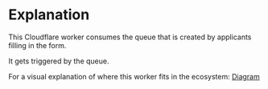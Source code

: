 # Explanation

This Cloudflare worker consumes the queue that is created by applicants filling in the form.

It gets triggered by the queue. 

For a visual explanation of where this worker fits in the ecosystem: [Diagram](https://www.tldraw.com/s/v2_c_XUn3vO8nj1F4qLu8jeSDm?v=1043,-633,3203,1577&p=HhYPFBPX-pBdQlPjKw1ME)
